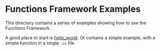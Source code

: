 # Functions Framework Examples

This directory contains a series of examples showing how to use the Functions Framework.

A good place to start is [hello_world](hello_world). Ot contains a simple example, with a simple function in a single
`.cc` file.

